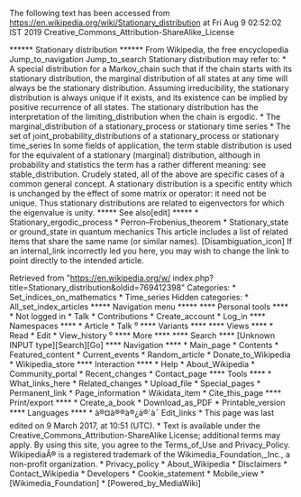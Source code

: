 The following text has been accessed from https://en.wikipedia.org/wiki/Stationary_distribution at Fri Aug 9 02:52:02 IST 2019
Creative_Commons_Attribution-ShareAlike_License




















****** Stationary distribution ******
From Wikipedia, the free encyclopedia
Jump_to_navigation Jump_to_search
Stationary distribution may refer to:
    * A special distribution for a Markov_chain such that if the chain starts
      with its stationary distribution, the marginal distribution of all states
      at any time will always be the stationary distribution. Assuming
      irreducibility, the stationary distribution is always unique if it
      exists, and its existence can be implied by positive recurrence of all
      states. The stationary distribution has the interpretation of the
      limiting_distribution when the chain is ergodic.
    * The marginal_distribution of a stationary_process or stationary time
      series
    * The set of joint_probability_distributions of a stationary_process or
      stationary time_series
In some fields of application, the term stable distribution is used for the
equivalent of a stationary (marginal) distribution, although in probability and
statistics the term has a rather different meaning: see stable_distribution.
Crudely stated, all of the above are specific cases of a common general
concept. A stationary distribution is a specific entity which is unchanged by
the effect of some matrix or operator: it need not be unique. Thus stationary
distributions are related to eigenvectors for which the eigenvalue is unity.
***** See also[edit] *****
    * Stationary_ergodic_process
    * Perron–Frobenius_theorem
    * Stationary_state or ground_state in quantum mechanics
                      This article includes a list of related items that share
                      the same name (or similar names).
[Disambiguation_icon] If an internal_link incorrectly led you here, you may
                      wish to change the link to point directly to the intended
                      article.

Retrieved from "https://en.wikipedia.org/w/
index.php?title=Stationary_distribution&oldid=769412398"
Categories:
    * Set_indices_on_mathematics
    * Time_series
Hidden categories:
    * All_set_index_articles
***** Navigation menu *****
**** Personal tools ****
    * Not logged in
    * Talk
    * Contributions
    * Create_account
    * Log_in
**** Namespaces ****
    * Article
    * Talk
⁰
**** Variants ****
**** Views ****
    * Read
    * Edit
    * View_history
⁰
**** More ****
**** Search ****
[Unknown INPUT type][Search][Go]
**** Navigation ****
    * Main_page
    * Contents
    * Featured_content
    * Current_events
    * Random_article
    * Donate_to_Wikipedia
    * Wikipedia_store
**** Interaction ****
    * Help
    * About_Wikipedia
    * Community_portal
    * Recent_changes
    * Contact_page
**** Tools ****
    * What_links_here
    * Related_changes
    * Upload_file
    * Special_pages
    * Permanent_link
    * Page_information
    * Wikidata_item
    * Cite_this_page
**** Print/export ****
    * Create_a_book
    * Download_as_PDF
    * Printable_version
**** Languages ****
    * à®¤à®®à®¿à®´à¯
Edit_links
    * This page was last edited on 9 March 2017, at 10:51 (UTC).
    * Text is available under the Creative_Commons_Attribution-ShareAlike
      License; additional terms may apply. By using this site, you agree to the
      Terms_of_Use and Privacy_Policy. WikipediaÂ® is a registered trademark of
      the Wikimedia_Foundation,_Inc., a non-profit organization.
    * Privacy_policy
    * About_Wikipedia
    * Disclaimers
    * Contact_Wikipedia
    * Developers
    * Cookie_statement
    * Mobile_view
    * [Wikimedia_Foundation]
    * [Powered_by_MediaWiki]
